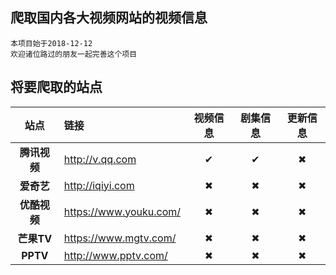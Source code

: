 爬取国内各大视频网站的视频信息
------------------------------
    本项目始于2018-12-12
    欢迎诸位路过的朋友一起完善这个项目
    
将要爬取的站点
-------------------------------
| 站点 | 链接 | 视频信息 | 剧集信息 | 更新信息 |
| :--: | :-- | :-----: | :-----: | :-----: |
| **腾讯视频** | <http://v.qq.com>          |✔|✔|✖|
| **爱奇艺**   | <http://iqiyi.com>         |✖|✖|✖|
| **优酷视频** | <https://www.youku.com/>   |✖|✖|✖|
| **芒果TV**   | <https://www.mgtv.com/>    |✖|✖|✖|
| **PPTV**     |  <http://www.pptv.com/>    |✖|✖|✖|
